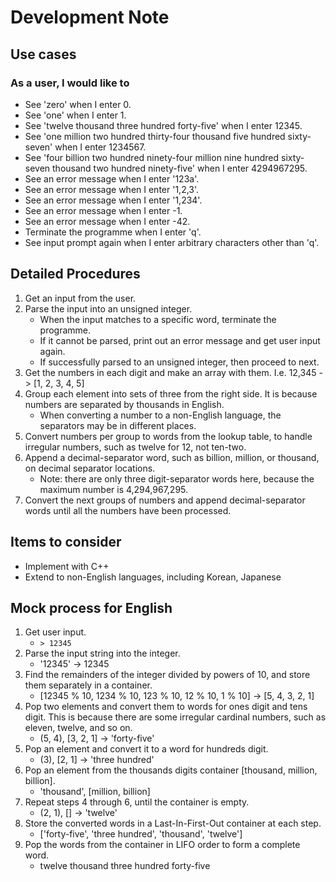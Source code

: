 # Development Note

## Use cases

### As a user, I would like to

- See 'zero' when I enter 0.
- See 'one' when I enter 1.
- See 'twelve thousand three hundred forty-five' when I enter 12345.
- See 'one million two hundred thirty-four thousand five hundred sixty-seven' when I enter 1234567.
- See 'four billion two hundred ninety-four million nine hundred sixty-seven thousand two hundred ninety-five' when I enter 4294967295.
- See an error message when I enter '123a'.
- See an error message when I enter '1,2,3'.
- See an error message when I enter '1,234'.
- See an error message when I enter -1.
- See an error message when I enter -42.
- Terminate the programme when I enter 'q'.
- See input prompt again when I enter arbitrary characters other than 'q'.

## Detailed Procedures

1. Get an input from the user.
2. Parse the input into an unsigned integer.
   - When the input matches to a specific word, terminate the programme.
   - If it cannot be parsed, print out an error message and get user input again.
   - If successfully parsed to an unsigned integer, then proceed to next.
3. Get the numbers in each digit and make an array with them. I.e. 12,345 -> [1, 2, 3, 4, 5]
4. Group each element into sets of three from the right side. It is because numbers are separated by thousands in English.
   - When converting a number to a non-English language, the separators may be in different places.
5. Convert numbers per group to words from the lookup table, to handle irregular numbers, such as twelve for 12, not ten-two.
6. Append a decimal-separator word, such as billion, million, or thousand, on decimal separator locations.
   - Note: there are only three digit-separator words here, because the maximum number is 4,294,967,295.
7. Convert the next groups of numbers and append decimal-separator words until all the numbers have been processed.

## Items to consider

- Implement with C++
- Extend to non-English languages, including Korean, Japanese

## Mock process for English

1. Get user input.
   - `> 12345`
2. Parse the input string into the integer.
   - '12345' -> 12345
3. Find the remainders of the integer divided by powers of 10, and store them separately in a container.
   - [12345 % 10, 1234 % 10, 123 % 10, 12 % 10, 1 % 10] -> [5, 4, 3, 2, 1]
4. Pop two elements and convert them to words for ones digit and tens digit. This is because there are some irregular cardinal numbers, such as eleven, twelve, and so on.
   - (5, 4), [3, 2, 1] -> 'forty-five'
5. Pop an element and convert it to a word for hundreds digit.
   - (3), [2, 1] -> 'three hundred'
6. Pop an element from the thousands digits container [thousand, million, billion].
   - 'thousand', [million, billion]
7. Repeat steps 4 through 6, until the container is empty.
   - (2, 1), [] -> 'twelve'
8. Store the converted words in a Last-In-First-Out container at each step.
   - ['forty-five', 'three hundred', 'thousand', 'twelve']
9. Pop the words from the container in LIFO order to form a complete word.
   - twelve thousand three hundred forty-five
